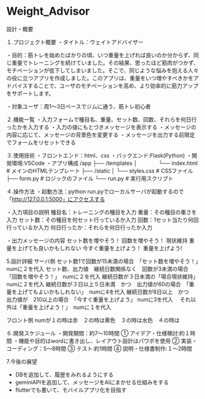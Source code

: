 # Weight_Advisor

設計・概要

１.プロジェクト概要 ・タイトル：ウェイトアドバイザー

・目的：筋トレを始めたばかりの頃、いつ重量を上げれば良いのか分からず、同じ重量でトレーニングを続けていました。その結果、思ったほど筋肉がつかず、モチベーションが低下してしまいました。そこで、同じような悩みを抱える人々の役に立つアプリを作成しました。このアプリは、重量をいつ増やすべきかをアドバイスすることで、ユーザのモチベーションを高め、より効率的に筋力アップをサポートします。

・対象ユーザ：周1～3日ペースでジムに通う、筋トレ初心者

２.機能一覧 ・入力フォームで種目名、重量、セット数、回数、それらを何日行ったかを入力する ・入力の値にもとづきメッセージを表示する ・メッセージの内容に応じて、メッセージの背景色を変更する ・メッセージを出力する前限定でフォームをリセットできる

３.使用技術 ・フロントエンド：html、css ・バックエンド:Flask(Python) ・開発環境:VSCode ・アプリ構成 /app ├── /templates │　　　　└── index.html # メインのHTMLテンプレート ├── /static │ └── styles.css # CSSファイル ├── form.py # ロジックのファイル └── run.py # 実行用スクリプト

４.操作方法 ・起動方法：python run.pyでローカルサーバが起動するので「http://127.0.0.1:5000」にアクセスする

・入力項目の説明 種目名：トレーニングの種目を入力 重量：その種目の重さを入力 セット数：その種目を何セット行っているか入力 回数：1セット当たり何回行っているか入力 何日行ったか：それらを何日行ったか入力

・出力メッセージの内容 セット数を増やそう！ 回数を増やそう！ 現状維持 重量を上げても良いかもしれない 今すぐ重量を上げよう！ 重量を上げよう!

5.設計詳細 サーバ側 セット数1で回数が15未満の場合　「セット数を増やそう！」　numに２を代入 セット数、出力値　継続日数関係なく　回数が3未満の場合　「回数を増やそう！」　numに２を代入 継続日数が３日未満の「場合現状維持」　numに２を代入 継続日数が３日以上５日未満　かつ　出力値が60の場合　「重量を上げてもよいかもしれない」　numに4を代入 継続日数が8日以上　かつ　出力値が　210以上の場合　「今すぐ重量を上げよう」 numに3を代入　 それ以外は「重量を上げよう！」　numに１を代入

フロント側 numが１の時は赤　２の時は黄色　３の時は水色　４の時は

６.開発スケジュール ・開発期間：約7～10時間 ① アイデア・仕様検討:約１時間 ・機能や目的はwordに書き出し、レイアウト設計はパワポを使用 ② 実装・コーディング：5～8時間 ③ テスト:約1時間 ④ 説明・仕様書制作:１～2時間

7.今後の展望

- DBを追加して、履歴をみれるようにする
- geminiAPIを追加して、メッセージをAIにまかせる仕組みをする
- flutterでも書いて、モバイルアプリ化を目指す
